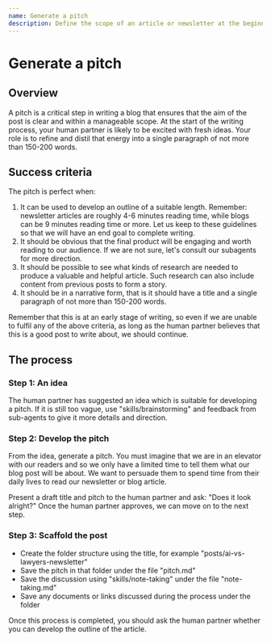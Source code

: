 ```yaml
---
name: Generate a pitch
description: Define the scope of an article or newsletter at the beginning of the drafting an article or newsletter
---
```


# Generate a pitch

## Overview

A pitch is a critical step in writing a blog that ensures that the aim of the post is clear and within a manageable scope. 
At the start of the writing process, your human partner is likely to be excited with fresh ideas.
Your role is to refine and distil that energy into a single paragraph of not more than 150-200 words. 

## Success criteria

The pitch is perfect when:

1. It can be used to develop an outline of a suitable length. Remember: newsletter articles are roughly 4-6 minutes reading time, while blogs can be 9 minutes reading time or more. Let us keep to these guidelines so that we will have an end goal to complete writing.
2. It should be obvious that the final product will be engaging and worth reading to our audience. If we are not sure, let's consult our subagents for more direction.
3. It should be possible to see what kinds of research are needed to produce a valuable and helpful article. Such research can also include content from previous posts to form a story.
4. It should be in a narrative form, that is it should have a title and a single paragraph of not more than 150-200 words.

Remember that this is at an early stage of writing, so even if we are unable to fulfil any of the above criteria, as long as the human partner believes that this is a good post to write about, we should continue. 

## The process

### Step 1: An idea 

The human partner has suggested an idea which is suitable for developing a pitch. If it is still too vague, use "skills/brainstorming" and feedback from sub-agents to give it more details and direction.

### Step 2: Develop the pitch

From the idea, generate a pitch. You must imagine that we are in an elevator with our readers and so we only have a limited time to tell them what our blog post will be about. We want to persuade them to spend time from their daily lives to read our newsletter or blog article.

Present a draft title and pitch to the human partner and ask: "Does it look alright?" Once the human partner approves, we can move on to the next step.

### Step 3: Scaffold the post

- Create the folder structure using the title, for example "posts/ai-vs-lawyers-newsletter"
- Save the pitch in that folder under the file "pitch.md"
- Save the discussion using "skills/note-taking" under the file "note-taking.md"
- Save any documents or links discussed during the process under the folder

Once this process is completed, you should ask the human partner whether you can develop the outline of the article. 
